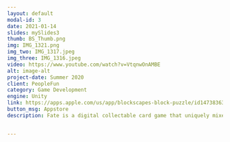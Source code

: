 ```yaml
---
layout: default
modal-id: 3
date: 2021-01-14
slides: mySlides3
thumb: BS_Thumb.png
img: IMG_1321.png
img_two: IMG_1317.jpeg
img_three: IMG_1316.jpeg
video: https://www.youtube.com/watch?v=VtqnwOnAMBE
alt: image-alt
project-date: Summer 2020
client: PeopleFun
category: Game Development
engine: Unity
link: https://apps.apple.com/us/app/blockscapes-block-puzzle/id1473836342
button_msg: Appstore
description: Fate is a digital collectable card game that uniquely mixes multiple genres into one. It won the UTD Best Capstone 2018 Award. I spent a little less than two years designing Fate and I decided to create a full vertical slice of gameplay for my Arts and Technology capstone project. The prototype was made over the course of one semester, and I implemeneted every feature from the physical version of the game.


---
```

